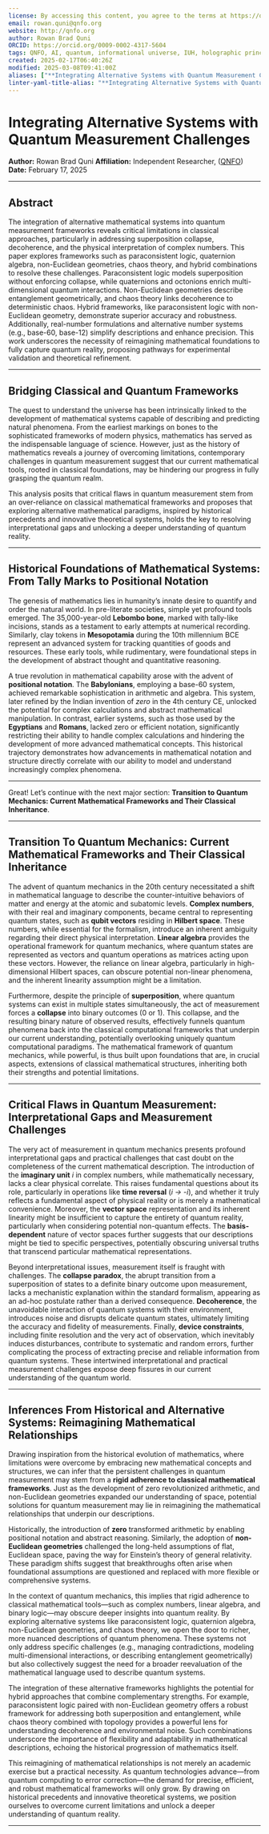 ```yaml
---
license: By accessing this content, you agree to the terms at https://qnfo.org/LICENSE
email: rowan.quni@qnfo.org
website: http://qnfo.org
author: Rowan Brad Quni
ORCID: https://orcid.org/0009-0002-4317-5604
tags: QNFO, AI, quantum, informational universe, IUH, holographic principle
created: 2025-02-17T06:40:26Z
modified: 2025-03-08T09:41:00Z
aliases: ["**Integrating Alternative Systems with Quantum Measurement Challenges**"]
linter-yaml-title-alias: "**Integrating Alternative Systems with Quantum Measurement Challenges**"
---
```


# **Integrating Alternative Systems with Quantum Measurement Challenges**

**Author:** Rowan Brad Quni
**Affiliation:** Independent Researcher, ([QNFO](https://qnfo.org))
**Date:** February 17, 2025

---

## **Abstract**

The integration of alternative mathematical systems into quantum measurement frameworks reveals critical limitations in classical approaches, particularly in addressing superposition collapse, decoherence, and the physical interpretation of complex numbers. This paper explores frameworks such as paraconsistent logic, quaternion algebra, non-Euclidean geometries, chaos theory, and hybrid combinations to resolve these challenges. Paraconsistent logic models superposition without enforcing collapse, while quaternions and octonions enrich multi-dimensional quantum interactions. Non-Euclidean geometries describe entanglement geometrically, and chaos theory links decoherence to deterministic chaos. Hybrid frameworks, like paraconsistent logic with non-Euclidean geometry, demonstrate superior accuracy and robustness. Additionally, real-number formulations and alternative number systems (e.g., base-60, base-12) simplify descriptions and enhance precision. This work underscores the necessity of reimagining mathematical foundations to fully capture quantum reality, proposing pathways for experimental validation and theoretical refinement.

---

## **Bridging Classical and Quantum Frameworks**

The quest to understand the universe has been intrinsically linked to the development of mathematical systems capable of describing and predicting natural phenomena. From the earliest markings on bones to the sophisticated frameworks of modern physics, mathematics has served as the indispensable language of science. However, just as the history of mathematics reveals a journey of overcoming limitations, contemporary challenges in quantum measurement suggest that our current mathematical tools, rooted in classical foundations, may be hindering our progress in fully grasping the quantum realm.

This analysis posits that critical flaws in quantum measurement stem from an over-reliance on classical mathematical frameworks and proposes that exploring alternative mathematical paradigms, inspired by historical precedents and innovative theoretical systems, holds the key to resolving interpretational gaps and unlocking a deeper understanding of quantum reality.

---

## **Historical Foundations of Mathematical Systems: From Tally Marks to Positional Notation**

The genesis of mathematics lies in humanity’s innate desire to quantify and order the natural world. In pre-literate societies, simple yet profound tools emerged. The 35,000-year-old **Lebombo bone**, marked with tally-like incisions, stands as a testament to early attempts at numerical recording. Similarly, clay tokens in **Mesopotamia** during the 10th millennium BCE represent an advanced system for tracking quantities of goods and resources. These early tools, while rudimentary, were foundational steps in the development of abstract thought and quantitative reasoning.

A true revolution in mathematical capability arose with the advent of **positional notation**. The **Babylonians**, employing a base-60 system, achieved remarkable sophistication in arithmetic and algebra. This system, later refined by the Indian invention of *zero* in the 4th century CE, unlocked the potential for complex calculations and abstract mathematical manipulation. In contrast, earlier systems, such as those used by the **Egyptians** and **Romans**, lacked zero or efficient notation, significantly restricting their ability to handle complex calculations and hindering the development of more advanced mathematical concepts. This historical trajectory demonstrates how advancements in mathematical notation and structure directly correlate with our ability to model and understand increasingly complex phenomena.

---

Great! Let’s continue with the next major section: **Transition to Quantum Mechanics: Current Mathematical Frameworks and Their Classical Inheritance**.

---

## **Transition To Quantum Mechanics: Current Mathematical Frameworks and Their Classical Inheritance**

The advent of quantum mechanics in the 20th century necessitated a shift in mathematical language to describe the counter-intuitive behaviors of matter and energy at the atomic and subatomic levels. **Complex numbers**, with their real and imaginary components, became central to representing quantum states, such as **qubit vectors** residing in **Hilbert space**. These numbers, while essential for the formalism, introduce an inherent ambiguity regarding their direct physical interpretation. **Linear algebra** provides the operational framework for quantum mechanics, where quantum states are represented as vectors and quantum operations as matrices acting upon these vectors. However, the reliance on linear algebra, particularly in high-dimensional Hilbert spaces, can obscure potential non-linear phenomena, and the inherent linearity assumption might be a limitation.

Furthermore, despite the principle of **superposition**, where quantum systems can exist in multiple states simultaneously, the act of measurement forces a **collapse** into binary outcomes (0 or 1). This collapse, and the resulting binary nature of observed results, effectively funnels quantum phenomena back into the classical computational frameworks that underpin our current understanding, potentially overlooking uniquely quantum computational paradigms. The mathematical framework of quantum mechanics, while powerful, is thus built upon foundations that are, in crucial aspects, extensions of classical mathematical structures, inheriting both their strengths and potential limitations.

---

## **Critical Flaws in Quantum Measurement: Interpretational Gaps and Measurement Challenges**

The very act of measurement in quantum mechanics presents profound interpretational gaps and practical challenges that cast doubt on the completeness of the current mathematical description. The introduction of the **imaginary unit** *i* in complex numbers, while mathematically necessary, lacks a clear physical correlate. This raises fundamental questions about its role, particularly in operations like **time reversal** (*i → -i*), and whether it truly reflects a fundamental aspect of physical reality or is merely a mathematical convenience. Moreover, the **vector space** representation and its inherent linearity might be insufficient to capture the entirety of quantum reality, particularly when considering potential non-quantum effects. The **basis-dependent** nature of vector spaces further suggests that our descriptions might be tied to specific perspectives, potentially obscuring universal truths that transcend particular mathematical representations.

Beyond interpretational issues, measurement itself is fraught with challenges. The **collapse paradox**, the abrupt transition from a superposition of states to a definite binary outcome upon measurement, lacks a mechanistic explanation within the standard formalism, appearing as an ad-hoc postulate rather than a derived consequence. **Decoherence**, the unavoidable interaction of quantum systems with their environment, introduces noise and disrupts delicate quantum states, ultimately limiting the accuracy and fidelity of measurements. Finally, **device constraints**, including finite resolution and the very act of observation, which inevitably induces disturbances, contribute to systematic and random errors, further complicating the process of extracting precise and reliable information from quantum systems. These intertwined interpretational and practical measurement challenges expose deep fissures in our current understanding of the quantum world.

---

## **Inferences From Historical and Alternative Systems: Reimagining Mathematical Relationships**

Drawing inspiration from the historical evolution of mathematics, where limitations were overcome by embracing new mathematical concepts and structures, we can infer that the persistent challenges in quantum measurement may stem from a **rigid adherence to classical mathematical frameworks**. Just as the development of zero revolutionized arithmetic, and non-Euclidean geometries expanded our understanding of space, potential solutions for quantum measurement may lie in reimagining the mathematical relationships that underpin our descriptions.

Historically, the introduction of **zero** transformed arithmetic by enabling positional notation and abstract reasoning. Similarly, the adoption of **non-Euclidean geometries** challenged the long-held assumptions of flat, Euclidean space, paving the way for Einstein’s theory of general relativity. These paradigm shifts suggest that breakthroughs often arise when foundational assumptions are questioned and replaced with more flexible or comprehensive systems.

In the context of quantum mechanics, this implies that rigid adherence to classical mathematical tools—such as complex numbers, linear algebra, and binary logic—may obscure deeper insights into quantum reality. By exploring alternative systems like paraconsistent logic, quaternion algebra, non-Euclidean geometries, and chaos theory, we open the door to richer, more nuanced descriptions of quantum phenomena. These systems not only address specific challenges (e.g., managing contradictions, modeling multi-dimensional interactions, or describing entanglement geometrically) but also collectively suggest the need for a broader reevaluation of the mathematical language used to describe quantum systems.

The integration of these alternative frameworks highlights the potential for hybrid approaches that combine complementary strengths. For example, paraconsistent logic paired with non-Euclidean geometry offers a robust framework for addressing both superposition and entanglement, while chaos theory combined with topology provides a powerful lens for understanding decoherence and environmental noise. Such combinations underscore the importance of flexibility and adaptability in mathematical descriptions, echoing the historical progression of mathematics itself.

This reimagining of mathematical relationships is not merely an academic exercise but a practical necessity. As quantum technologies advance—from quantum computing to error correction—the demand for precise, efficient, and robust mathematical frameworks will only grow. By drawing on historical precedents and innovative theoretical systems, we position ourselves to overcome current limitations and unlock a deeper understanding of quantum reality.

---
